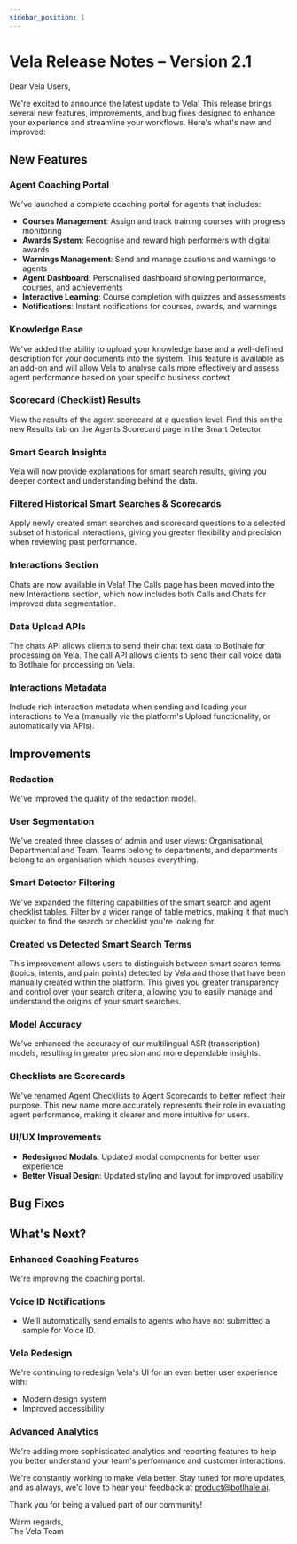 ```yaml
---
sidebar_position: 1
---
```


# Vela Release Notes – Version 2.1

Dear Vela Users,

We're excited to announce the latest update to Vela! This release brings several new features, improvements, and bug fixes designed to enhance your experience and streamline your workflows. Here's what's new and improved:

## New Features

### Agent Coaching Portal
We've launched a complete coaching portal for agents that includes:
- **Courses Management**: Assign and track training courses with progress monitoring
- **Awards System**: Recognise and reward high performers with digital awards
- **Warnings Management**: Send and manage cautions and warnings to agents
- **Agent Dashboard**: Personalised dashboard showing performance, courses, and achievements
- **Interactive Learning**: Course completion with quizzes and assessments
- **Notifications**: Instant notifications for courses, awards, and warnings


### Knowledge Base
We've added the ability to upload your knowledge base and a well-defined description for your documents into the system. This feature is available as an add-on and will allow Vela to analyse calls more effectively and assess agent performance based on your specific business context.

### Scorecard (Checklist) Results
View the results of the agent scorecard at a question level. Find this on the new Results tab on the Agents Scorecard page in the Smart Detector.

### Smart Search Insights
Vela will now provide explanations for smart search results, giving you deeper context and understanding behind the data.

### Filtered Historical Smart Searches & Scorecards
Apply newly created smart searches and scorecard questions to a selected subset of historical interactions, giving you greater flexibility and precision when reviewing past performance.

### Interactions Section
Chats are now available in Vela! The Calls page has been moved into the new Interactions section, which now includes both Calls and Chats for improved data segmentation.

### Data Upload APIs
The chats API allows clients to send their chat text data to Botlhale for processing on Vela. The call API allows clients to send their call voice data to Botlhale for processing on Vela.

### Interactions Metadata
Include rich interaction metadata when sending and loading your interactions to Vela (manually via the platform's Upload functionality, or automatically via APIs).

## Improvements

### Redaction
We've improved the quality of the redaction model.

### User Segmentation
We've created three classes of admin and user views: Organisational, Departmental and Team. Teams belong to departments, and departments belong to an organisation which houses everything.

### Smart Detector Filtering
We've expanded the filtering capabilities of the smart search and agent checklist tables. Filter by a wider range of table metrics, making it that much quicker to find the search or checklist you're looking for.

### Created vs Detected Smart Search Terms
This improvement allows users to distinguish between smart search terms (topics, intents, and pain points) detected by Vela and those that have been manually created within the platform. This gives you greater transparency and control over your search criteria, allowing you to easily manage and understand the origins of your smart searches.

### Model Accuracy
We've enhanced the accuracy of our multilingual ASR (transcription) models, resulting in greater precision and more dependable insights.

### Checklists are Scorecards
We've renamed Agent Checklists to Agent Scorecards to better reflect their purpose. This new name more accurately represents their role in evaluating agent performance, making it clearer and more intuitive for users.

### UI/UX Improvements
- **Redesigned Modals**: Updated modal components for better user experience
- **Better Visual Design**: Updated styling and layout for improved usability

## Bug Fixes

<!-- ### Dashboard Configuration
We have resolved an issue that caused dashboard configurations to reset on reload.

### Users Table
We've updated the users page for a better user experience! Now, only the table scrolls horizontally, keeping the rest of the page static for improved navigation and readability. -->

## What's Next?

### Enhanced Coaching Features
We're improving the coaching portal.

### Voice ID Notifications
- We'll automatically send emails to agents who have not submitted a sample for Voice ID.

### Vela Redesign
We're continuing to redesign Vela's UI for an even better user experience with:
- Modern design system
- Improved accessibility

### Advanced Analytics
We're adding more sophisticated analytics and reporting features to help you better understand your team's performance and customer interactions.

We're constantly working to make Vela better. Stay tuned for more updates, and as always, we'd love to hear your feedback at product@botlhale.ai.

Thank you for being a valued part of our community!

Warm regards,  
The Vela Team
